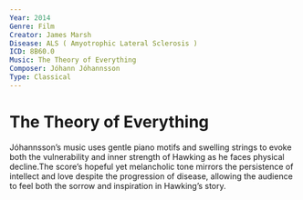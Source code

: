 ```yaml
---
Year: 2014
Genre: Film
Creator: James Marsh
Disease: ALS ( Amyotrophic Lateral Sclerosis )
ICD: 8B60.0
Music: The Theory of Everything
Composer: Jóhann Jóhannsson
Type: Classical
---
```


# The Theory of Everything

Jóhannsson’s music uses gentle piano motifs and swelling strings to evoke both the vulnerability and inner strength of Hawking as he faces physical decline.The score’s hopeful yet melancholic tone mirrors the persistence of intellect and love despite the progression of disease, allowing the audience to feel both the sorrow and inspiration in Hawking’s story.



